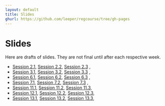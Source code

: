 ```yaml
---
layout: default
title: Slides
ghurl: https://github.com/leeper/regcourse/tree/gh-pages
---
```


# Slides #

Here are drafts of slides. They are not final until after each respective week.

 * [Session 2.1](Session02_01.html), [Session 2.2](Session02_02.html), [Session 2.3](Session02_03.html) ,
 * [Session 3.1](Session03_01.html), [Session 3.2](Session03_02.html), [Session 3.3](Session03_03.html) ,
 * [Session 6.1](Session06_01.html), [Session 6.2](Session06_02.html), [Session 6.3](Session06_03.html) ,
 * [Session 7.1](Session07_01.html), [Session 7.2](Session07_02.html), [Session 7.3](Session07_03.html) ,
 * [Session 11.1](Session11_01.html), [Session 11.2](Session11_02.html), [Session 11.3](Session11_03.html),
 * [Session 12.1](Session12_01.html), [Session 12.2](Session12_02.html), [Session 12.3](Session12_03.html),
 * [Session 13.1](Session13_01.html), [Session 13.2](Session13_02.html), [Session 13.3](Session13_03.html),
